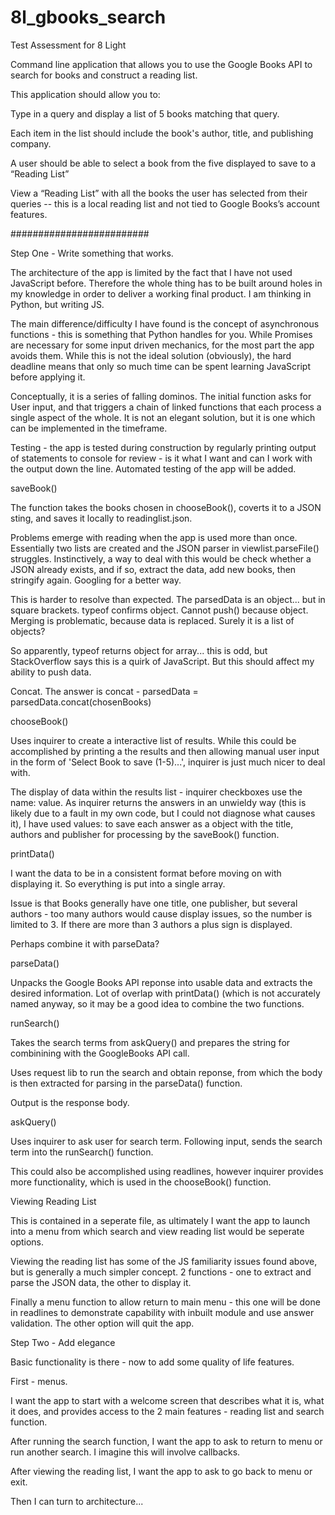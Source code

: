 # 8l_gbooks_search
Test Assessment for 8 Light

Command line application that allows you to use the Google Books API to search for books and construct a reading list.

This application should allow you to:

Type in a query and display a list of 5 books matching that query.

Each item in the list should include the book's author, title, and publishing company.

A user should be able to select a book from the five displayed to save to a “Reading List”

View a “Reading List” with all the books the user has selected from their queries -- this is a local reading list and not tied to Google Books’s account features.

#########################

Step One - Write something that works. 

The architecture of the app is limited by the fact that I have not used JavaScript before. Therefore the whole thing has to be built around holes in my knowledge in order to deliver a working final product. I am thinking in Python, but writing JS.

The main difference/difficulty I have found is the concept of asynchronous functions - this is something that Python handles for you. While Promises are necessary for some input driven mechanics, for the most part the app avoids them. While this is not the ideal solution (obviously), the hard deadline means that only so much time can be spent learning JavaScript before applying it. 

Conceptually, it is a series of falling dominos. The initial function asks for User input, and that triggers a chain of linked functions that each process a single aspect of the whole. It is not an elegant solution, but it is one which can be implemented in the timeframe.

Testing - the app is tested during construction by regularly printing output of statements to console for review - is it what I want and can I work with the output down the line. Automated testing of the app will be added.

saveBook()

The function takes the books chosen in chooseBook(), coverts it to a JSON sting, and saves it locally to readinglist.json.

Problems emerge with reading when the app is used more than once. Essentially two lists are created and the JSON parser in viewlist.parseFile() struggles. Instinctively, a way to deal with this would be check whether a JSON already exists, and if so, extract the data, add new books, then stringify again. Googling for a better way.

This is harder to resolve than expected. The parsedData is an object... but in square brackets. typeof confirms object. Cannot push() because object. Merging is problematic, because data is replaced. Surely it is a list of objects?

So apparently, typeof returns object for array... this is odd, but StackOverflow says this is a quirk of JavaScript. But this should affect my ability to push data.

Concat. The answer is concat - parsedData = parsedData.concat(chosenBooks)

chooseBook()

Uses inquirer to create a interactive list of results. While this could be accomplished by printing a the results and then allowing manual user input in the form of 'Select Book to save (1-5)...', inquirer is just much nicer to deal with.

The display of data within the results list - inquirer checkboxes use the name: value. As inquirer returns the answers in an unwieldy way (this is likely due to a fault in my own code, but I could not diagnose what causes it), I have used values: to save each answer as a object with the title, authors and publisher for processing by the saveBook() function. 

printData()

I want the data to be in a consistent format before moving on with displaying it.
So everything is put into a single array. 

Issue is that Books generally have one title, one publisher, but several authors - too many authors would cause display issues, so the number is limited to 3. If there are more than 3 authors a plus sign is displayed. 

Perhaps combine it with parseData?

parseData()

Unpacks the Google Books API reponse into usable data and extracts the desired information. Lot of overlap with printData() (which is not accurately named anyway, so it may be a good idea to combine the two functions. 

runSearch()

Takes the search terms from askQuery() and prepares the string for combinining with the GoogleBooks API call. 

Uses request lib to run the search and obtain reponse, from which the body is then extracted for parsing in the parseData() function. 

Output is the response body.

askQuery()

Uses inquirer to ask user for search term. Following input, sends the search term into the runSearch() function. 

This could also be accomplished using readlines, however inquirer provides more functionality, which is used in the chooseBook() function. 

Viewing Reading List

This is contained in a seperate file, as ultimately I want the app to launch into a menu from which search and view reading list would be seperate options.

Viewing the reading list has some of the JS familiarity issues found above, but is generally a much simpler concept. 2 functions - one to extract and parse the JSON data, the other to display it. 

Finally a menu function to allow return to main menu - this one will be done in readlines to demonstrate capability with inbuilt module and use answer validation. The other option will quit the app. 

Step Two - Add elegance

Basic functionality is there - now to add some quality of life features.

First - menus.

I want the app to start with a welcome screen that describes what it is, what it does, and provides access to the 2 main features - reading list and search function.

After running the search function, I want the app to ask to return to menu or run another search. I imagine this will involve callbacks. 

After viewing the reading list, I want the app to ask to go back to menu or exit.

Then I can turn to architecture...



